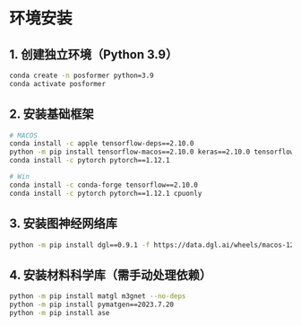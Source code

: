 # 环境安装

## 1. 创建独立环境（Python 3.9）

```bash
conda create -n posformer python=3.9
conda activate posformer
```

## 2. 安装基础框架

```bash
# MACOS
conda install -c apple tensorflow-deps==2.10.0
python -m pip install tensorflow-macos==2.10.0 keras==2.10.0 tensorflow-metal==0.6.0
conda install -c pytorch pytorch==1.12.1

# Win
conda install -c conda-forge tensorflow==2.10.0
conda install -c pytorch pytorch==1.12.1 cpuonly
```

## 3. 安装图神经网络库

```bash
python -m pip install dgl==0.9.1 -f https://data.dgl.ai/wheels/macos-12.0-arm64/repo.html
```

## 4. 安装材料科学库（需手动处理依赖）

```bash
python -m pip install matgl m3gnet --no-deps
python -m pip install pymatgen==2023.7.20
python -m pip install ase
```